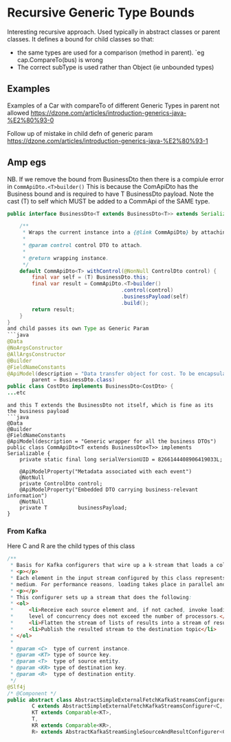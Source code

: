 # Recursive Generic Type Bounds

Interesting recursive approach. Used typically in abstract classes or parent classes.
It defines a bound for child classes so that:
- the same types are used for a comparison (method in parent). `eg cap.CompareTo(bus) is wrong
- The correct subType is used rather than Object (ie unbounded types)

## Examples

Examples of a Car with compareTo of different Generic Types in parent not allowed
https://dzone.com/articles/introduction-generics-java-%E2%80%93-0

Follow up of mistake in child defn of generic param
https://dzone.com/articles/introduction-generics-java-%E2%80%93-1

## Amp egs
NB. If we remove the bound from BusinessDto then there is a compiule error in `CommApiDto.<T>builder()`
This is because the ComApiDto has the Business bound and is required to have T BusinessDto payload.
Note the cast (T) to self which MUST be added to a CommApi of the SAME type.
```java
public interface BusinessDto<T extends BusinessDto<T>> extends Serializable {

    /**
     * Wraps the current instance into a {@link CommApiDto} by attaching a {@link ControlDto} to it.
     *
     * @param control control DTO to attach.
     *
     * @return wrapping instance.
     */
    default CommApiDto<T> withControl(@NonNull ControlDto control) {
        final var self = (T) BusinessDto.this;
        final var result = CommApiDto.<T>builder()
                                     .control(control)
                                     .businessPayload(self)
                                     .build();
        return result;
    }
}
and child passes its own Type as Generic Param
```java
@Data
@NoArgsConstructor
@AllArgsConstructor
@Builder
@FieldNameConstants
@ApiModel(description = "Data transfer object for cost. To be encapsulated into a wrapper DTO",
        parent = BusinessDto.class)
public class CostDto implements BusinessDto<CostDto> {
...etc
```
```
and this T extends the BusinessDto not itself, which is fine as its the business payload
```java
@Data
@Builder
@FieldNameConstants
@ApiModel(description = "Generic wrapper for all the business DTOs")
public class CommApiDto<T extends BusinessDto<T>> implements Serializable {
    private static final long serialVersionUID = 8266144408906419033L;

    @ApiModelProperty("Metadata associated with each event")
    @NotNull
    private ControlDto control;
    @ApiModelProperty("Embedded DTO carrying business-relevant information")
    @NotNull
    private T          businessPayload;
}
```

### From Kafka
Here C and R are the child types of this class
```java
/**
 * Basis for Kafka configurers that wire up a k-stream that loads a collection of outputs for each input.
 * <p></p>
 * Each element in the input stream configured by this class represents a collection of entities to load from an external
 * medium. For performance reasons, loading takes place in parallel and it is optionally cached.
 * <p></p>
 * This configurer sets up a stream that does the following:
 * <ol>
 *     <li>Receive each source element and, if not cached, invoke loading the results from the external medium in parallel. The
 *     level of concurrency does not exceed the number of processors.</li>
 *     <li>Flatten the stream of lists of results into a stream of result entities</li>
 *     <li>Publish the resulted stream to the destination topic</li>
 * </ol>
 *
 * @param <C>  type of current instance.
 * @param <KT> type of source key.
 * @param <T>  type of source entity.
 * @param <KR> type of destination key.
 * @param <R>  type of destination entity.
 */
@Slf4j
/* @Component */
public abstract class AbstractSimpleExternalFetchKafkaStreamsConfigurer<
        C extends AbstractSimpleExternalFetchKafkaStreamsConfigurer<C, KT, T, KR, R>,
        KT extends Comparable<KT>,
        T,
        KR extends Comparable<KR>,
        R> extends AbstractKafkaStreamSingleSourceAndResultConfigurer<C, KT, T, KR, R> {
```
